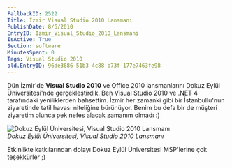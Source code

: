 ```yaml
---
FallbackID: 2522
Title: İzmir Visual Studio 2010 Lansmanı
PublishDate: 8/5/2010
EntryID: Izmir_Visual_Studio_2010_Lansmani
IsActive: True
Section: software
MinutesSpent: 0
Tags: Visual Studio 2010
old.EntryID: 96de3686-51b3-4c88-b73f-177e7463fe98
---
```

Dün İzmir'de **Visual Studio 2010** ve Office 2010 lansmanlarını Dokuz
Eylül Üniversitesi'nde gerçekleştirdik. Ben Visual Studio 2010 ve .NET 4
tarafındaki yeniliklerden bahsettim. İzmir her zamanki gibi bir
İstanbullu'nun ziyaretinde tatil havası niteliğine bürünüyor. Benim bu
defa bir de müşteri ziyaretim olunca pek nefes alacak zamanım olmadı :)

![Dokuz Eylül Üniversitesi, Visual Studio 2010
Lansmanı](http://cdn.daron.yondem.com/assets/2522/08052010_1.jpg)\
*Dokuz Eylül Üniversitesi, Visual Studio 2010 Lansmanı*

Etkinlikte katkılarından dolayı Dokuz Eylül Üniversitesi MSP'lerine çok
teşekkürler ;)


